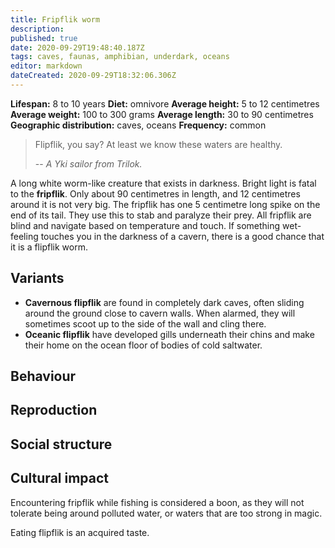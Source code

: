 ```yaml
---
title: Fripflik worm
description: 
published: true
date: 2020-09-29T19:48:40.187Z
tags: caves, faunas, amphibian, underdark, oceans
editor: markdown
dateCreated: 2020-09-29T18:32:06.306Z
---
```


<!-- infobox starts -->
**Lifespan:** 8 to 10 years
**Diet:** omnivore
**Average height:** 5 to 12 centimetres
**Average weight:** 100 to 300 grams
**Average length:** 30 to 90 centimetres
**Geographic distribution:** caves, oceans
**Frequency:** common
<!-- infobox ends -->

> Flipflik, you say? At least we know these waters are healthy.
>
> -- <cite>A Yki sailor from Trilok.</cite>

A long white worm-like creature that exists in darkness. Bright light is fatal to the **fripflik**. Only about 90 centimetres in length, and 12 centimetres around it is not very big. The fripflik has one 5 centimetre long spike on the end of its tail. They use this to stab and paralyze their prey. All fripflik are blind and navigate based on temperature and touch. If something wet-feeling touches you in the darkness of a cavern, there is a good chance that it is a flipflik worm.

## Variants

- **Cavernous flipflik** are found in completely dark caves, often sliding around the ground close to cavern walls. When alarmed, they will sometimes scoot up to the side of the wall and cling there.
- **Oceanic flipflik** have developed gills underneath their chins and make their home on the ocean floor of bodies of cold saltwater.

## Behaviour

## Reproduction

## Social structure

## Cultural impact

Encountering fripflik while fishing is considered a boon, as they will not tolerate being around polluted water, or waters that are too strong in magic.

Eating flipflik is an acquired taste.